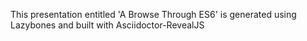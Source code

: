 This presentation entitled 'A Browse Through ES6' is generated using Lazybones and built with Asciidoctor-RevealJS
